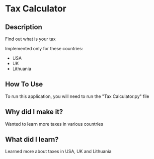 # Tax Calculator
 
## Description
Find out what is your tax

Implemented only for these countries:
* USA
* UK
* Lithuania

## How To Use
To run this application, you will need to run the "Tax Calculator.py" file

## Why did I make it?
Wanted to learn more taxes in various countries

## What did I learn?
Learned more about taxes in USA, UK and Lithuania